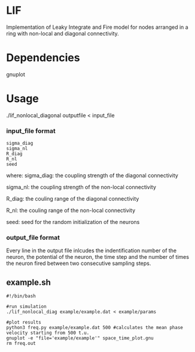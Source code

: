 # LIF
Implementation of Leaky Integrate and Fire model for nodes arranged in a ring with non-local and diagonal connectivity.

# Dependencies
gnuplot 

# Usage
./lif_nonlocal_diagonal outputfile < input_file

### input_file format
```
sigma_diag
sigma_nl
R_diag
R_nl
seed
```
where: 
  sigma_diag: the coupling strength of the diagonal connectivity
  
  sigma_nl:   the coupling strength of the non-local connectivity
  
  R_diag:     the couling range of the diagonal connectivity
  
  R_nl:       the couling range of the non-local connectivity
  
  seed:       seed for the random initialization of the neurons
  
### output_file format
Every line in the output file inlcudes the indentification number of the neuron, the potential of the neuron, the time step and the number of times the neuron fired between two consecutive sampling steps.

## example.sh
```
#!/bin/bash

#run simulation
./lif_nonlocal_diag example/example.dat < example/params

#plot results
python3 freq.py example/example.dat 500 #calculates the mean phase velocity starting from 500 t.u.
gnuplot -e "file='example/example'" space_time_plot.gnu
rm freq.out

```
